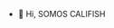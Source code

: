 - 👋 Hi, SOMOS CALIFISH
<!---
zavaletalegal/zavaletalegal is a ✨ special ✨ repository because its `README.md` (this file) appears on your GitHub profile.
You can click the Preview link to take a look at your changes.
--->
